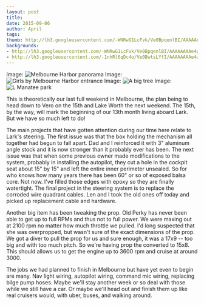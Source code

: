 ```yaml
---
layout: post
title:
date: 2015-09-06
author: April
tags:
thumb: http://lh3.googleusercontent.com/-WNRwG1LcFvk/Ve0BpqenlBI/AAAAAAAAe4g/ZvzmA5tfDF8/s1600/blogger-image-386363611.jpg
backgrounds:
- http://lh3.googleusercontent.com/-WNRwG1LcFvk/Ve0BpqenlBI/AAAAAAAAe4g/ZvzmA5tfDF8/s1600/blogger-image-386363611.jpg
- http://lh3.googleusercontent.com/-1nhRl6qDc4o/Ve0BwtsLYfI/AAAAAAAAe4w/p_2WSWOHIxY/s1600/blogger-image-743106615.jpg
---
```


Image: ![Melbourne Harbor panorama](https://goo.gl/photos/CKznrdnkuhiPn9kf6)
Image: ![Girls by Melbourne Harbor entrance](https://flic.kr/p/A4ki6W)
Image: ![A big tree](https://flic.kr/p/AjWnqu)
Image: ![L Manatee park](https://flic.kr/p/AnHEDi)

This is theoretically our last full weekend in Melbourne, the plan being to head down to Vero on the 15th and Lake Worth the next weekend. The 15th, by the way, will mark the beginning of our 13th month living aboard Lark.  But we have so much left to do!  

The main projects that have gotten attention during our time here relate to Lark's steering.  The first issue was that the box holding the mechanism all together had begun to fall apart.  Dad and I reinforced it with 3" aluminum angle stock and it is now stronger than it probably ever has been.  The next issue was that when some previous owner made modifications to the system, probably in installing the autopilot, they cut a hole in the cockpit seat about 15" by 15" and left the entire inner perimeter unsealed. So for who knows how many years there has been 60" or so of exposed balsa core.  Not now. I've filled those edges with epoxy so they are finally watertight.  The final project in the steering system is to replace the corroded wire quadrant cables.  Len and I took the old ones off today and picked up replacement cable and hardware.

Another big item has been tweaking the prop.  Old Perky has never been able to get up to full RPMs and thus not to full power.  We were maxing out at 2100 rpm no matter how much throttle we pulled.  I'd long suspected that she was overpropped, but wasn't sure of the exact dimensions of the prop. We got a diver to pull the prop for us and sure enough, it was a 17x9 -- too big and with too much pitch.  So we're having prop the converted to 15x8.  This should allows us to get the engine up to 3600 rpm and cruise at around 3000. 

The jobs we had planned to finish in Melbourne but have yet even to begin are many.  Nav light wiring, autopilot wiring, command mic wiring, replacing bilge pump hoses.  Maybe we'll stay another week or so deal with those while we still have a car.  Or maybe we'll head out and finish them up like real cruisers would, with uber, buses, and walking around.
